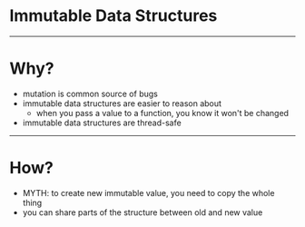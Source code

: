 <!-- header: '**F# Data Structures**' -->

# Immutable Data Structures

---

# Why?
- mutation is common source of bugs
- immutable data structures are easier to reason about
  - when you pass a value to a function, you know it won't be changed
- immutable data structures are thread-safe

---

# How?
- MYTH: to create new immutable value, you need to copy the whole thing
- you can share parts of the structure between old and new value
